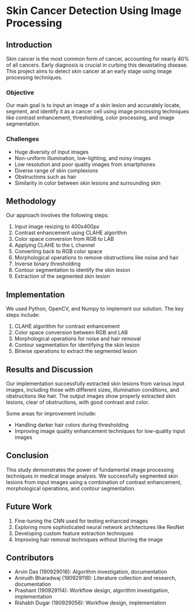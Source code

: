 # Skin Cancer Detection Using Image Processing

## Introduction

Skin cancer is the most common form of cancer, accounting for nearly 40% of all cancers. Early diagnosis is crucial in curbing this devastating disease. This project aims to detect skin cancer at an early stage using image processing techniques.

### Objective

Our main goal is to input an image of a skin lesion and accurately locate, segment, and identify it as a cancer cell using image processing techniques like contrast enhancement, thresholding, color processing, and image segmentation.

### Challenges

- Huge diversity of input images
- Non-uniform illumination, low-lighting, and noisy images
- Low resolution and poor quality images from smartphones
- Diverse range of skin complexions
- Obstructions such as hair
- Similarity in color between skin lesions and surrounding skin

## Methodology

Our approach involves the following steps:

1. Input image resizing to 400x400px
2. Contrast enhancement using CLAHE algorithm
3. Color space conversion from RGB to LAB
4. Applying CLAHE to the L channel
5. Converting back to RGB color space
6. Morphological operations to remove obstructions like noise and hair
7. Inverse binary thresholding
8. Contour segmentation to identify the skin lesion
9. Extraction of the segmented skin lesion

## Implementation

We used Python, OpenCV, and Numpy to implement our solution. The key steps include:

1. CLAHE algorithm for contrast enhancement
2. Color space conversion between RGB and LAB
3. Morphological operations for noise and hair removal
4. Contour segmentation for identifying the skin lesion
5. Bitwise operations to extract the segmented lesion

## Results and Discussion

Our implementation successfully extracted skin lesions from various input images, including those with different sizes, illumination conditions, and obstructions like hair. The output images show properly extracted skin lesions, clear of obstructions, with good contrast and color.

Some areas for improvement include:
- Handling darker hair colors during thresholding
- Improving image quality enhancement techniques for low-quality input images

## Conclusion

This study demonstrates the power of fundamental image processing techniques in medical image analysis. We successfully segmented skin lesions from input images using a combination of contrast enhancement, morphological operations, and contour segmentation.

## Future Work

1. Fine-tuning the CNN used for testing enhanced images
2. Exploring more sophisticated neural network architectures like ResNet
3. Developing custom feature extraction techniques
4. Improving hair removal techniques without blurring the image

## Contributors

- Arvin Das (190929016): Algorithm investigation, documentation
- Anirudh Bharadwaj (190929118): Literature collection and research, documentation
- Prashant (190929114): Workflow design, algorithm investigation, implementation
- Rishabh Dugar (190929056): Workflow design, implementation